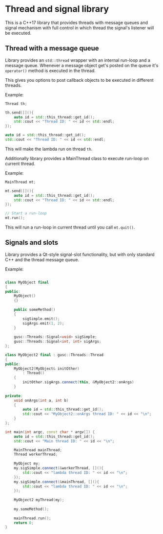 #  Thread and signal library

This is a C++17 library that provides threads with message queues and signal mechanism with full control in which thread the signal's listener will be executed.

## Thread with a message queue

Library provides an `std::thread` wrapper with an internal run-loop and a message queue. Whenever a message object get's posted on the queue it's `operator()` method is executed in the thread.

This gives you options to post callback objects to be executed in different threads.

Example:

```c++
Thread th;

th.send([](){
    auto id = std::this_thread::get_id();
    std::cout << "Thread ID: " << id << std::endl;
});

auto id = std::this_thread::get_id();
std::cout << "Thread ID: " << id << std::endl;
```

This will make the lambda run on thread `th`.

Additionally library provides a MainThread class to execute run-loop on current thread.

Example:

```c++
MainThread mt;

mt.send([](){
    auto id = std::this_thread::get_id();
    std::cout << "Thread ID: " << id << std::endl;
});

// Start a run-loop
mt.run();
```

This will run a run-loop in current thread until you call `mt.quit()`.

## Signals and slots

Library provides a Qt-style signal-slot functionality, but with only standard C++ and the thread message queue.

Example:

```c++

class MyObject final
{
public:
    MyObject()
    {}
    
    public someMethod()
    {
        sigSimple.emit();
        sigArgs.emit(1, 2);
    }
    
    gusc::Threads::Signal<void> sigSimple;
    gusc::Threads::Signal<int, int> sigArgs;
};

class MyObject2 final : gusc::Threads::Thread
{
public:
    MyObject2(MyObject& initOther)
        : Thread()
    {
        initOther.sigArgs.connect(this, &MyObject2::onArgs)
    }
    
private:
    void onArgs(int a, int b)
    {
        auto id = std::this_thread::get_id();
        std::cout << "MyObject2::onArgs thread ID: " << id << "\n";
    }    
};

int main(int argc, const char * argv[]) {
    auto id = std::this_thread::get_id();
    std::cout << "Main thread ID: " << id << "\n";

    MainThread mainThread;
    Thread workerThread;
    
    MyObject my;
    my.sigSimple.connect(&workerThread, [](){
        std::cout << "lambda thread ID: " << id << "\n";
    });
    my.sigSimple.connect(&mainThread, [](){
        std::cout << "lambda thread ID: " << id << "\n";
    });
    
    MyObject2 myThread(my);
    
    my.someMethod();
    
    mainThread.run();
    return 0;
}

```
